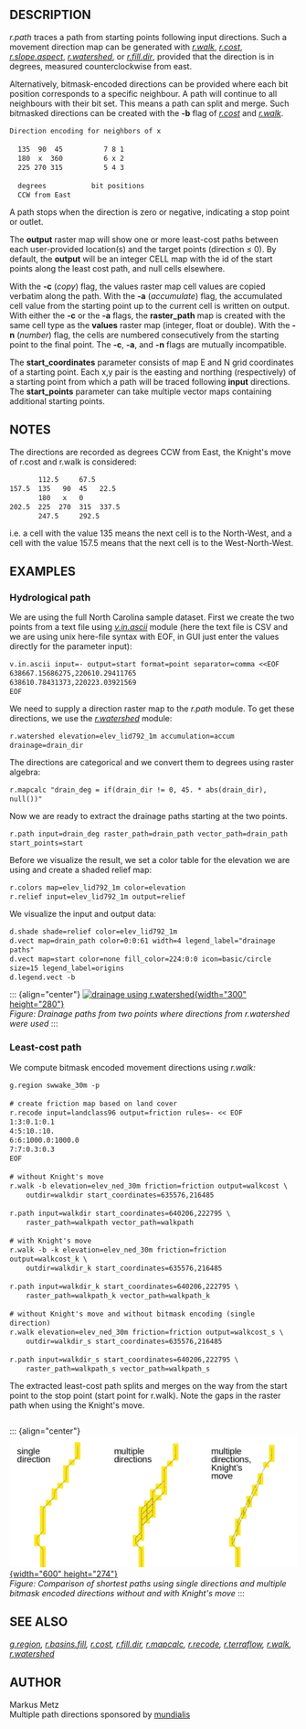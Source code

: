 ## DESCRIPTION

*r.path* traces a path from starting points following input directions.
Such a movement direction map can be generated with
*[r.walk](r.walk.html)*, *[r.cost](r.cost.html)*,
*[r.slope.aspect](r.slope.aspect.html)*,
*[r.watershed](r.watershed.html)*, or *[r.fill.dir](r.fill.dir.html)*,
provided that the direction is in degrees, measured counterclockwise
from east.

Alternatively, bitmask-encoded directions can be provided where each bit
position corresponds to a specific neighbour. A path will continue to
all neighbours with their bit set. This means a path can split and
merge. Such bitmasked directions can be created with the **-b** flag of
*[r.cost](r.cost.html)* and *[r.walk](r.walk.html)*.

```
Direction encoding for neighbors of x

  135  90  45          7 8 1
  180  x  360          6 x 2
  225 270 315          5 4 3

  degrees           bit positions
  CCW from East
```

A path stops when the direction is zero or negative, indicating a stop
point or outlet.

The **output** raster map will show one or more least-cost paths between
each user-provided location(s) and the target points (direction ≤ 0). By
default, the **output** will be an integer CELL map with the id of the
start points along the least cost path, and null cells elsewhere.

With the **-c** (*copy*) flag, the values raster map cell values are
copied verbatim along the path. With the **-a** (*accumulate*) flag, the
accumulated cell value from the starting point up to the current cell is
written on output. With either the **-c** or the **-a** flags, the
**raster_path** map is created with the same cell type as the **values**
raster map (integer, float or double). With the **-n** (*number*) flag,
the cells are numbered consecutively from the starting point to the
final point. The **-c**, **-a**, and **-n** flags are mutually
incompatible.

The **start_coordinates** parameter consists of map E and N grid
coordinates of a starting point. Each x,y pair is the easting and
northing (respectively) of a starting point from which a path will be
traced following **input** directions. The **start_points** parameter
can take multiple vector maps containing additional starting points.

## NOTES

The directions are recorded as degrees CCW from East, the Knight\'s move
of r.cost and r.walk is considered:

```
       112.5     67.5
157.5  135   90  45   22.5
       180   x   0
202.5  225  270  315  337.5
       247.5     292.5
```

i.e. a cell with the value 135 means the next cell is to the North-West,
and a cell with the value 157.5 means that the next cell is to the
West-North-West.

## EXAMPLES

### Hydrological path

We are using the full North Carolina sample dataset. First we create the
two points from a text file using *[v.in.ascii](v.in.ascii.html)* module
(here the text file is CSV and we are using unix here-file syntax with
EOF, in GUI just enter the values directly for the parameter input):

```
v.in.ascii input=- output=start format=point separator=comma <<EOF
638667.15686275,220610.29411765
638610.78431373,220223.03921569
EOF
```

We need to supply a direction raster map to the *r.path* module. To get
these directions, we use the *[r.watershed](r.watershed.html)* module:

```
r.watershed elevation=elev_lid792_1m accumulation=accum drainage=drain_dir
```

The directions are categorical and we convert them to degrees using
raster algebra:

```
r.mapcalc "drain_deg = if(drain_dir != 0, 45. * abs(drain_dir), null())"
```

Now we are ready to extract the drainage paths starting at the two
points.

```
r.path input=drain_deg raster_path=drain_path vector_path=drain_path start_points=start
```

Before we visualize the result, we set a color table for the elevation
we are using and create a shaded relief map:

```
r.colors map=elev_lid792_1m color=elevation
r.relief input=elev_lid792_1m output=relief
```

We visualize the input and output data:

```
d.shade shade=relief color=elev_lid792_1m
d.vect map=drain_path color=0:0:61 width=4 legend_label="drainage paths"
d.vect map=start color=none fill_color=224:0:0 icon=basic/circle size=15 legend_label=origins
d.legend.vect -b
```

::: {align="center"}
[![drainage using
r.watershed](r_path_with_r_watershed_direction.png){width="300"
height="280"}](r_path_with_r_watershed_direction.png)\
*Figure: Drainage paths from two points where directions from
r.watershed were used*
:::

### Least-cost path

We compute bitmask encoded movement directions using *r.walk:*

```
g.region swwake_30m -p

# create friction map based on land cover
r.recode input=landclass96 output=friction rules=- << EOF
1:3:0.1:0.1
4:5:10.:10.
6:6:1000.0:1000.0
7:7:0.3:0.3
EOF

# without Knight's move
r.walk -b elevation=elev_ned_30m friction=friction output=walkcost \
    outdir=walkdir start_coordinates=635576,216485

r.path input=walkdir start_coordinates=640206,222795 \
    raster_path=walkpath vector_path=walkpath

# with Knight's move
r.walk -b -k elevation=elev_ned_30m friction=friction output=walkcost_k \
    outdir=walkdir_k start_coordinates=635576,216485

r.path input=walkdir_k start_coordinates=640206,222795 \
    raster_path=walkpath_k vector_path=walkpath_k

# without Knight's move and without bitmask encoding (single direction)
r.walk elevation=elev_ned_30m friction=friction output=walkcost_s \
    outdir=walkdir_s start_coordinates=635576,216485

r.path input=walkdir_s start_coordinates=640206,222795 \
    raster_path=walkpath_s vector_path=walkpath_s
```

The extracted least-cost path splits and merges on the way from the
start point to the stop point (start point for r.walk). Note the gaps in
the raster path when using the Knight\'s move.

```

```

::: {align="center"}
[![least cost path using bitmask](r_path_with_bitmask.png){width="600"
height="274"}](r_path_with_bitmask.png)\
*Figure: Comparison of shortest paths using single directions and
multiple bitmask encoded directions without and with Knight\'s move*
:::

## SEE ALSO

*[g.region](g.region.html), [r.basins.fill](r.basins.fill.html),
[r.cost](r.cost.html), [r.fill.dir](r.fill.dir.html),
[r.mapcalc](r.mapcalc.html), [r.recode](r.recode.html),
[r.terraflow](r.terraflow.html), [r.walk](r.walk.html),
[r.watershed](r.watershed.html)*

## AUTHOR

Markus Metz\
Multiple path directions sponsored by
[mundialis](https://www.mundialis.de)
